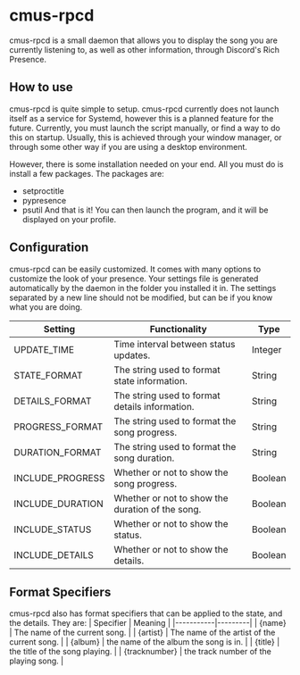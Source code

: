 # cmus-rpcd
cmus-rpcd is a small daemon that allows you to display the song you are currently listening to, as well as other information, through Discord's Rich Presence.

## How to use
cmus-rpcd is quite simple to setup. cmus-rpcd currently does not launch itself as a service for Systemd, however this is a planned feature for the future. Currently, you must launch the script manually, or find a way to do this on startup. Usually, this is achieved through your window manager, or through some other way if you are using a desktop environment.

However, there is some installation needed on your end. All you must do is install a few packages. The packages are:
* setproctitle
* pypresence
* psutil
And that is it! You can then launch the program, and it will be displayed on your profile. 

## Configuration
cmus-rpcd can be easily customized. It comes with many options to customize the look of your presence. Your settings file is generated automatically by the daemon in the folder you installed it in. The settings separated by a new line should not be modified, but can be if you know what you are doing.

| Setting          | Functionality 				          |  Type   |
|------------------|------------------------------------------------------|---------|
| UPDATE_TIME      | Time interval between status updates.                | Integer |
| STATE_FORMAT     | The string used to format state information.         | String  |
| DETAILS_FORMAT   | The string used to format details information.	  | String  |
| PROGRESS_FORMAT  | The string used to format the song progress.         | String  |
| DURATION_FORMAT  | The string used to format the song duration.         | String  |
| INCLUDE_PROGRESS | Whether or not to show the song progress. 		  | Boolean |
| INCLUDE_DURATION | Whether or not to show the duration of the song.     | Boolean |
| INCLUDE_STATUS   | Whether or not to show the status. 		  | Boolean |
| INCLUDE_DETAILS  | Whether or not to show the details.	          | Boolean |

## Format Specifiers
cmus-rpcd also has format specifiers that can be applied to the state, and the details. They are:
| Specifier | Meaning |
|-----------|---------|
| {name}    | The name of the current song.  |
| {artist}  | The name of the artist of the current song. |
| {album}   | the name of the album the song is in. |
| {title}   | the title of the song playing. |
| {tracknumber} | the track number of the playing song. |
